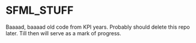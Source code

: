 # SFML_STUFF

Baaaad, baaaad old code from KPI years. Probably should delete this repo later.
Till then will serve as a mark of progress.
